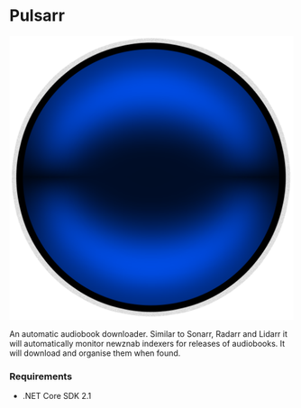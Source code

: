 # Pulsarr  
![Pulsarr](./icon.png "Pulsarr")

An automatic audiobook downloader.
Similar to Sonarr, Radarr and Lidarr it will automatically monitor newznab indexers for releases of audiobooks. It will download and organise them when found.

### Requirements
- .NET Core SDK 2.1